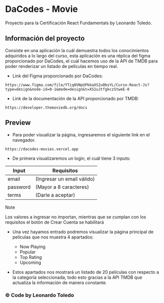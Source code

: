 # DaCodes - Movie
Proyecto para la Certificación React Fundamentals by Leonardo Toledo.


## Información del proyecto
Consiste en una aplicación la cuál demuestra todos los conocimientos adquiridos a lo largo del curso, esta aplicación es una réplica del figma proporcionado por DaCodes, el cuál hacemos uso de la API de TMDB para poder renderizar un listado de películas en tiempo real.

- Link del Figma proporcionado por DaCodes:
  
`https://www.figma.com/file/YTiqOVNpUPkbaXS2u0bsYL/Curso-React-Js?type=design&node-id=0-1&mode=design&t=XS1uJtfgkczStweE-0`

- Link de la documentación de la API proporcionado por TMDB:
  
`https://developer.themoviedb.org/docs`


## Preview

- Para poder visualizar la página, ingresaremos el siguiente link en el navegador.

`https://dacodes-movies.vercel.app`

- De primera visualizaremos un login, el cuál tiene 3 inputs:

| Input    | Requisitos                |
| -------- | --------------------------|
| email    | (Ingresar un email válido)|
| password | (Mayor a 8 caracteres)    |
| terms    | (Darle a aceptar)         |

> [!NOTE]  
> Los valores a ingresar no importan, mientras que se cumplan con los requisitos el botón de Crear Cuenta se habilitará


- Una vez hayamos entrado podremos visualizar la página principal de películas que nos muestra 4 apartados:

  - Now Playing
  - Popular
  - Top Rating
  - Upcoming


- Estos apartados nos mostrará un listado de 20 películas con respecto a la categoría seleccionada, todo esto gracias a la API TMDB que actualiza la información de manera constante.




### © Code by Leonardo Toledo

